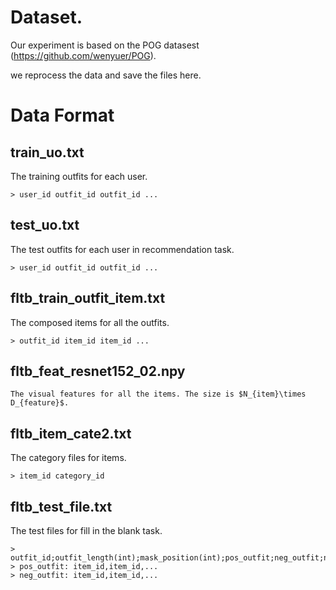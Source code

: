 # Dataset.
Our experiment is based on the POG datasest (https://github.com/wenyuer/POG).

we reprocess the data and save the files here.

# Data Format

## train_uo.txt
The training outfits for each user.
```
> user_id outfit_id outfit_id ...
```

## test_uo.txt
The test outfits for each user in recommendation task.
```
> user_id outfit_id outfit_id ...
```

## fltb_train_outfit_item.txt
The composed items for all the outfits.
```
> outfit_id item_id item_id ...
```

## fltb_feat_resnet152_02.npy
```
The visual features for all the items. The size is $N_{item}\times D_{feature}$.
```

## fltb_item_cate2.txt
The category files for items.
```
> item_id category_id
```

## fltb_test_file.txt
The test files for fill in the blank task.
```
> outfit_id;outfit_length(int);mask_position(int);pos_outfit;neg_outfit;neg_outfit;neg_outfit
> pos_outfit: item_id,item_id,...
> neg_outfit: item_id,item_id,...
```





